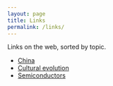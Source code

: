 ```yaml
---
layout: page
title: Links
permalink: /links/
---
```


Links on the web, sorted by topic.

* [China](/china/)
* [Cultural evolution](/cultural-evolution/)
* [Semiconductors](/semis/)
